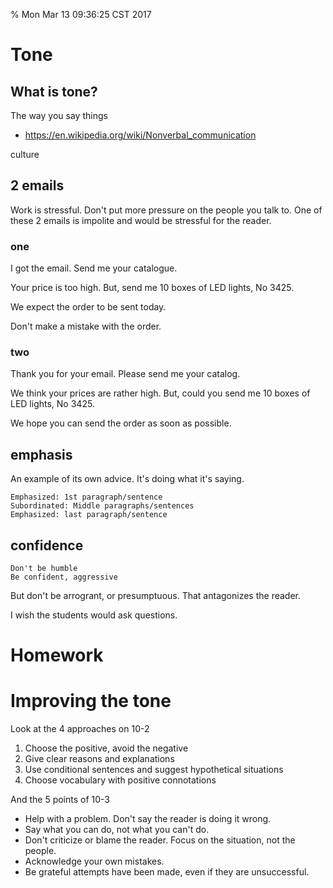 % Mon Mar 13 09:36:25 CST 2017

# Tone

## What is tone?

The way you say things

- [https://en.wikipedia.org/wiki/Nonverbal_communication ](https://en.wikipedia.org/wiki/Nonverbal_communication)


culture

## 2 emails

Work is stressful. Don't put more pressure on the people you talk to. One of these 2 emails is impolite and would be stressful for the reader.

### one

I got the email. Send me your catalogue.

Your price is too high.
But, send me 10 boxes of LED lights, No 3425.

We expect the order to be sent today.

Don't make a mistake with the order.

### two

Thank you for your email. Please send me your catalog.

We think your prices are rather high.
But, could you send me 10 boxes of LED lights, No 3425.

We hope you can send the order as soon as possible.


## emphasis

An example of its own advice. It's doing what it's saying.

	Emphasized: 1st paragraph/sentence
	Subordinated: Middle paragraphs/sentences
	Emphasized: last paragraph/sentence

## confidence

	Don't be humble
	Be confident, aggressive

But don't be arrogrant, or presumptuous. That antagonizes the reader.

I wish the students would ask questions.

# Homework

# Improving the tone

Look at the 4 approaches on 10-2

1. Choose the positive, avoid the negative
2. Give clear reasons and explanations
3. Use conditional sentences and suggest hypothetical situations
4. Choose vocabulary with positive connotations

And the 5 points of 10-3

- Help with a problem. Don't say the reader is doing it wrong.
- Say what you can do, not what you can't do.
- Don't criticize or blame the reader. Focus on the situation, not the people.
- Acknowledge your own mistakes.
- Be grateful attempts have been made, even if they are unsuccessful.
